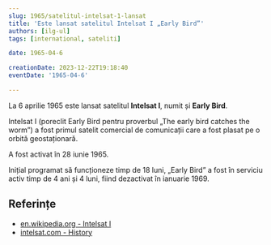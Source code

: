 ```yaml
---
slug: 1965/satelitul-intelsat-1-lansat
title: 'Este lansat satelitul Intelsat I „Early Bird”'
authors: [ilg-ul]
tags: [international, sateliti]

date: 1965-04-6

creationDate: 2023-12-22T19:18:40
eventDate: '1965-04-6'

---
```


La 6 aprilie 1965 este lansat satelitul **Intelsat I**, numit și **Early Bird**.

<!-- truncate -->

Intelsat I (poreclit Early Bird pentru proverbul „The early bird
catches the worm”) a fost primul satelit comercial de comunicații
care a fost plasat pe o orbită geostaționară.

A fost activat în 28 iunie 1965.

Inițial programat să funcționeze timp de 18 luni, „Early Bird” a fost
în serviciu activ timp de 4 ani și 4 luni, fiind dezactivat în ianuarie 1969.

## Referințe

- [en.wikipedia.org - Intelsat I](https://en.wikipedia.org/wiki/Intelsat_I)
- [intelsat.com - History](https://www.intelsat.com/intelsat-history/)
